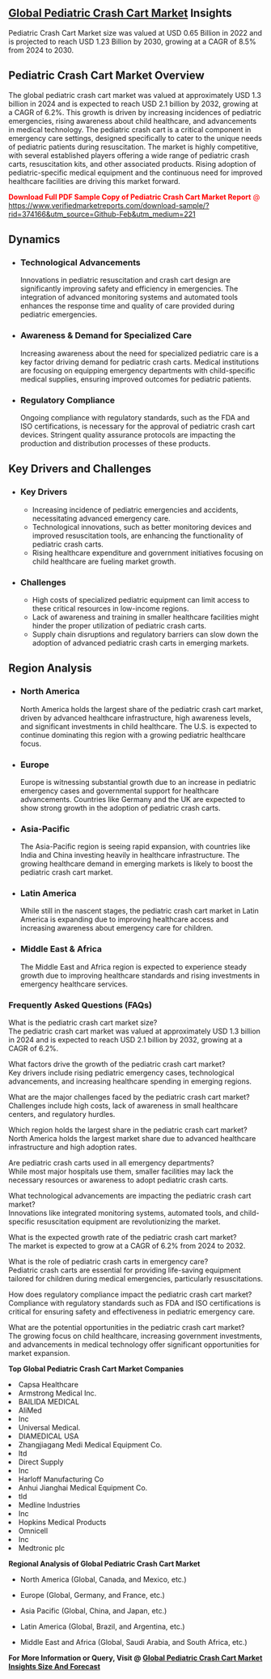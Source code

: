<h2><a href="https://www.verifiedmarketreports.com/download-sample/?rid=374166&amp;utm_source=Github&amp;utm_medium=221" target="_blank">Global Pediatric Crash Cart Market</a> Insights</h2><p>Pediatric Crash Cart Market size was valued at USD 0.65 Billion in 2022 and is projected to reach USD 1.23 Billion by 2030, growing at a CAGR of 8.5% from 2024 to 2030.</p><p> <h2>Pediatric Crash Cart Market Overview</h2> <p>The global pediatric crash cart market was valued at approximately USD 1.3 billion in 2024 and is expected to reach USD 2.1 billion by 2032, growing at a CAGR of 6.2%. This growth is driven by increasing incidences of pediatric emergencies, rising awareness about child healthcare, and advancements in medical technology. The pediatric crash cart is a critical component in emergency care settings, designed specifically to cater to the unique needs of pediatric patients during resuscitation. The market is highly competitive, with several established players offering a wide range of pediatric crash carts, resuscitation kits, and other associated products. Rising adoption of pediatric-specific medical equipment and the continuous need for improved healthcare facilities are driving this market forward. <p><p><span class=""><span style="color: #ff0000;"><strong>Download Full PDF Sample Copy of Pediatric Crash Cart Market Report</strong> @ </span><a href="https://www.verifiedmarketreports.com/download-sample/?rid=374166&amp;utm_source=Github-Feb&amp;utm_medium=221" target="_blank">https://www.verifiedmarketreports.com/download-sample/?rid=374166&amp;utm_source=Github-Feb&amp;utm_medium=221</a></span></p></p> <h2>Dynamics</h2> <ul> <li><h3>Technological Advancements</h3>Innovations in pediatric resuscitation and crash cart design are significantly improving safety and efficiency in emergencies. The integration of advanced monitoring systems and automated tools enhances the response time and quality of care provided during pediatric emergencies.</li> <li><h3>Awareness & Demand for Specialized Care</h3>Increasing awareness about the need for specialized pediatric care is a key factor driving demand for pediatric crash carts. Medical institutions are focusing on equipping emergency departments with child-specific medical supplies, ensuring improved outcomes for pediatric patients.</li> <li><h3>Regulatory Compliance</h3>Ongoing compliance with regulatory standards, such as the FDA and ISO certifications, is necessary for the approval of pediatric crash cart devices. Stringent quality assurance protocols are impacting the production and distribution processes of these products.</li> </ul> <h2>Key Drivers and Challenges</h2> <ul> <li><h3>Key Drivers</h3> <ul> <li>Increasing incidence of pediatric emergencies and accidents, necessitating advanced emergency care.</li> <li>Technological innovations, such as better monitoring devices and improved resuscitation tools, are enhancing the functionality of pediatric crash carts.</li> <li>Rising healthcare expenditure and government initiatives focusing on child healthcare are fueling market growth.</li> </ul> </li> <li><h3>Challenges</h3> <ul> <li>High costs of specialized pediatric equipment can limit access to these critical resources in low-income regions.</li> <li>Lack of awareness and training in smaller healthcare facilities might hinder the proper utilization of pediatric crash carts.</li> <li>Supply chain disruptions and regulatory barriers can slow down the adoption of advanced pediatric crash carts in emerging markets.</li> </ul> </li> </ul> <h2>Region Analysis</h2> <ul> <li><h3>North America</h3>North America holds the largest share of the pediatric crash cart market, driven by advanced healthcare infrastructure, high awareness levels, and significant investments in child healthcare. The U.S. is expected to continue dominating this region with a growing pediatric healthcare focus.</li> <li><h3>Europe</h3>Europe is witnessing substantial growth due to an increase in pediatric emergency cases and governmental support for healthcare advancements. Countries like Germany and the UK are expected to show strong growth in the adoption of pediatric crash carts.</li> <li><h3>Asia-Pacific</h3>The Asia-Pacific region is seeing rapid expansion, with countries like India and China investing heavily in healthcare infrastructure. The growing healthcare demand in emerging markets is likely to boost the pediatric crash cart market.</li> <li><h3>Latin America</h3>While still in the nascent stages, the pediatric crash cart market in Latin America is expanding due to improving healthcare access and increasing awareness about emergency care for children.</li> <li><h3>Middle East & Africa</h3>The Middle East and Africa region is expected to experience steady growth due to improving healthcare standards and rising investments in emergency healthcare services.</li> </ul> <h3>Frequently Asked Questions (FAQs)</h3> <p>What is the pediatric crash cart market size? <br> The pediatric crash cart market was valued at approximately USD 1.3 billion in 2024 and is expected to reach USD 2.1 billion by 2032, growing at a CAGR of 6.2%.</p> <p>What factors drive the growth of the pediatric crash cart market? <br> Key drivers include rising pediatric emergency cases, technological advancements, and increasing healthcare spending in emerging regions.</p> <p>What are the major challenges faced by the pediatric crash cart market? <br> Challenges include high costs, lack of awareness in small healthcare centers, and regulatory hurdles.</p> <p>Which region holds the largest share in the pediatric crash cart market? <br> North America holds the largest market share due to advanced healthcare infrastructure and high adoption rates.</p> <p>Are pediatric crash carts used in all emergency departments? <br> While most major hospitals use them, smaller facilities may lack the necessary resources or awareness to adopt pediatric crash carts.</p> <p>What technological advancements are impacting the pediatric crash cart market? <br> Innovations like integrated monitoring systems, automated tools, and child-specific resuscitation equipment are revolutionizing the market.</p> <p>What is the expected growth rate of the pediatric crash cart market? <br> The market is expected to grow at a CAGR of 6.2% from 2024 to 2032.</p> <p>What is the role of pediatric crash carts in emergency care? <br> Pediatric crash carts are essential for providing life-saving equipment tailored for children during medical emergencies, particularly resuscitations.</p> <p>How does regulatory compliance impact the pediatric crash cart market? <br> Compliance with regulatory standards such as FDA and ISO certifications is critical for ensuring safety and effectiveness in pediatric emergency care.</p> <p>What are the potential opportunities in the pediatric crash cart market? <br> The growing focus on child healthcare, increasing government investments, and advancements in medical technology offer significant opportunities for market expansion.</p> </p><p><strong>Top Global Pediatric Crash Cart Market Companies</strong></p><div data-test-id=""><p><li>Capsa Healthcare</li><li> Armstrong Medical Inc.</li><li> BAILIDA MEDICAL</li><li> AliMed</li><li> Inc</li><li> Universal Medical.</li><li> DIAMEDICAL USA</li><li> Zhangjiagang Medi Medical Equipment Co.</li><li>ltd</li><li> Direct Supply</li><li> Inc</li><li> Harloff Manufacturing Co</li><li> Anhui Jianghai Medical Equipment Co.</li><li> tld</li><li> Medline Industries</li><li> Inc</li><li> Hopkins Medical Products</li><li> Omnicell</li><li> Inc</li><li> Medtronic plc</li></p><div><strong>Regional Analysis of&nbsp;Global Pediatric Crash Cart Market</strong></div><ul><li dir="ltr"><p dir="ltr">North America&nbsp;(Global, Canada, and Mexico, etc.)</p></li><li dir="ltr"><p dir="ltr">Europe (Global, Germany, and France, etc.)</p></li><li dir="ltr"><p dir="ltr">Asia Pacific&nbsp;(Global, China, and Japan, etc.)</p></li><li dir="ltr"><p dir="ltr">Latin America&nbsp;(Global, Brazil, and Argentina, etc.)</p></li><li dir="ltr">Middle East and Africa&nbsp;(Global, Saudi Arabia, and South Africa, etc.)</li></ul><p><strong>For More Information or Query, Visit @&nbsp;</strong><strong><a href="https://www.verifiedmarketreports.com/product/pediatric-crash-cart-market/?utm_source=Github&amp;utm_medium=221" target="_blank">Global Pediatric Crash Cart Market Insights Size And Forecast</a></strong></p></div>
